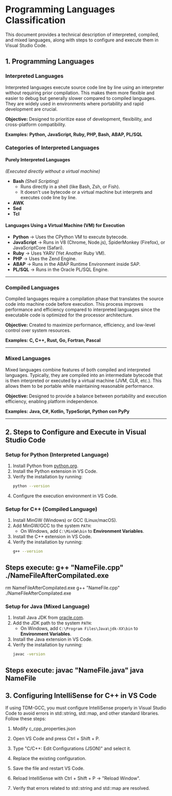 # Programming Languages Classification

This document provides a technical description of interpreted, compiled, and mixed languages, along with steps to configure and execute them in Visual Studio Code.

## 1. Programming Languages

### **Interpreted Languages**

Interpreted languages execute source code line by line using an interpreter without requiring prior compilation. This makes them more flexible and easier to debug but generally slower compared to compiled languages. They are widely used in environments where portability and rapid development are crucial.

**Objective:** Designed to prioritize ease of development, flexibility, and cross-platform compatibility.

**Examples:** **Python, JavaScript, Ruby, PHP, Bash, ABAP, PL/SQL**

### **Categories of Interpreted Languages**

#### Purely Interpreted Languages  
*(Executed directly without a virtual machine)*  

- **Bash** *(Shell Scripting)*  
  - Runs directly in a shell (like Bash, Zsh, or Fish).  
  - It doesn't use bytecode or a virtual machine but interprets and executes code line by line.  
- **AWK**  
- **Sed**  
- **Tcl**  

#### Languages Using a Virtual Machine (VM) for Execution  

- **Python** → Uses the CPython VM to execute bytecode.  
- **JavaScript** → Runs in V8 (Chrome, Node.js), SpiderMonkey (Firefox), or JavaScriptCore (Safari).  
- **Ruby** → Uses YARV (Yet Another Ruby VM).  
- **PHP** → Uses the Zend Engine.  
- **ABAP** → Runs in the ABAP Runtime Environment inside SAP.  
- **PL/SQL** → Runs in the Oracle PL/SQL Engine.  

---

### **Compiled Languages**

Compiled languages require a compilation phase that translates the source code into machine code before execution. This process improves performance and efficiency compared to interpreted languages since the executable code is optimized for the processor architecture.

**Objective:** Created to maximize performance, efficiency, and low-level control over system resources.

**Examples:** **C, C++, Rust, Go, Fortran, Pascal**

---

### **Mixed Languages**

Mixed languages combine features of both compiled and interpreted languages. Typically, they are compiled into an intermediate bytecode that is then interpreted or executed by a virtual machine (JVM, CLR, etc.). This allows them to be portable while maintaining reasonable performance.

**Objective:** Designed to provide a balance between portability and execution efficiency, enabling platform independence.

**Examples:** **Java, C#, Kotlin, TypeScript, Python con PyPy**

---

## 2. Steps to Configure and Execute in Visual Studio Code

### **Setup for Python (Interpreted Language)**
1. Install Python from [python.org](https://www.python.org/).
2. Install the Python extension in VS Code.
3. Verify the installation by running:
   ```sh
   python --version
   ```
4. Configure the execution environment in VS Code.

### **Setup for C++ (Compiled Language)**
1. Install MinGW (Windows) or GCC (Linux/macOS).
2. Add MinGW/GCC to the system `PATH`:
   - On Windows, add `C:\MinGW\bin` to **Environment Variables**.
3. Install the C++ extension in VS Code.
4. Verify the installation by running:
   ```sh
   g++ --version
   ```

**Steps execute:**
   g++ "NameFile.cpp"
   ./NameFileAfterCompilated.exe
   ------------------------------
   rm NameFileAfterCompilated.exe
   g++ "NameFile.cpp"
   ./NameFileAfterCompilated.exe


### **Setup for Java (Mixed Language)**
1. Install Java JDK from [oracle.com](https://www.oracle.com/java/technologies/javase-jdk11-downloads.html).
2. Add the JDK path to the system `PATH`:
   - On Windows, add `C:\Program Files\Java\jdk-XX\bin` to **Environment Variables**.
3. Install the Java extension in VS Code.
4. Verify the installation by running:
   ```sh
   javac -version
   ```
**Steps execute:**
   javac "NameFile.java"
   java NameFile
   --------

## 3. Configuring IntelliSense for C++ in VS Code 

If using TDM-GCC, you must configure IntelliSense properly in Visual Studio Code to avoid errors in std::string, std::map, and other standard libraries. Follow these steps:

1. Modify c_cpp_properties.json

2. Open VS Code and press Ctrl + Shift + P.

3. Type "C/C++: Edit Configurations (JSON)" and select it.

4. Replace the existing configuration.

5. Save the file and restart VS Code.

6. Reload IntelliSense with Ctrl + Shift + P → "Reload Window".

7. Verify that errors related to std::string and std::map are resolved.